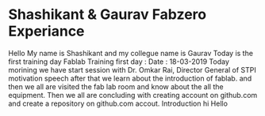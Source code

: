 
# Shashikant & Gaurav Fabzero Experiance
Hello My name is Shashikant and my collegue name is Gaurav
Today is the first training day
Fablab Training first day : Date : 18-03-2019
Today morining we have start session with Dr. Omkar Rai, 
Director General of STPI motivation speech after that we learn about the introduction of fablab.
and then we all are visited the fab
lab  room and know about the all the equipment.
Then we all are concluding with creating account on github.com and create a repository on 
github.com accout.
Introduction
hi
Hello